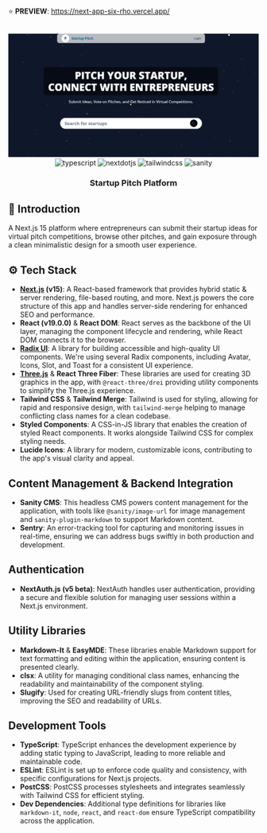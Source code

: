 :star: **PREVIEW**: https://next-app-six-rho.vercel.app/

<div align="center">
  <br />
      <img src="/assets/thumnail-startup-pitch.png" alt="Project Banner">
  <br />

  <div>
    <img src="https://img.shields.io/badge/-Typescript-black?style=for-the-badge&logoColor=white&logo=react&color=3178C6" alt="typescript" />
    <img src="https://img.shields.io/badge/-Next_JS-black?style=for-the-badge&logoColor=white&logo=nextdotjs&color=000000" alt="nextdotjs" />
    <img src="https://img.shields.io/badge/-Tailwind_CSS-black?style=for-the-badge&logoColor=white&logo=tailwindcss&color=06B6D4" alt="tailwindcss" />
    <img src="https://img.shields.io/badge/-Sanity-black?style=for-the-badge&logoColor=white&logo=sanity&color=F03E2F" alt="sanity" />

  </div>

<h3 align="center">Startup Pitch Platform</h3>

   
</div>

## <a name="introduction">🤖 Introduction</a>

A Next.js 15 platform where entrepreneurs can submit their startup ideas for virtual pitch competitions, browse other
pitches, and gain exposure through a clean minimalistic design for a smooth user experience.


## <a name="tech-stack">⚙️ Tech Stack</a>

- **[Next.js](https://nextjs.org/) (v15)**: A React-based framework that provides hybrid static & server rendering, file-based routing, and more. Next.js powers the core structure of this app and handles server-side rendering for enhanced SEO and performance.
- **React (v19.0.0)** & **React DOM**: React serves as the backbone of the UI layer, managing the component lifecycle and rendering, while React DOM connects it to the browser.
- **[Radix UI](https://www.radix-ui.com/)**: A library for building accessible and high-quality UI components. We're using several Radix components, including Avatar, Icons, Slot, and Toast for a consistent UI experience.
- **[Three.js](https://threejs.org/)** & **React Three Fiber**: These libraries are used for creating 3D graphics in the app, with `@react-three/drei` providing utility components to simplify the Three.js experience.
- **Tailwind CSS** & **Tailwind Merge**: Tailwind is used for styling, allowing for rapid and responsive design, with `tailwind-merge` helping to manage conflicting class names for a clean codebase.
- **Styled Components**: A CSS-in-JS library that enables the creation of styled React components. It works alongside Tailwind CSS for complex styling needs.
- **Lucide Icons**: A library for modern, customizable icons, contributing to the app's visual clarity and appeal.

## Content Management & Backend Integration

- **Sanity CMS**: This headless CMS powers content management for the application, with tools like `@sanity/image-url` for image management and `sanity-plugin-markdown` to support Markdown content.
- **Sentry**: An error-tracking tool for capturing and monitoring issues in real-time, ensuring we can address bugs swiftly in both production and development.

## Authentication

- **NextAuth.js (v5 beta)**: NextAuth handles user authentication, providing a secure and flexible solution for managing user sessions within a Next.js environment.

## Utility Libraries

- **Markdown-It** & **EasyMDE**: These libraries enable Markdown support for text formatting and editing within the application, ensuring content is presented clearly.
- **clsx**: A utility for managing conditional class names, enhancing the readability and maintainability of the component styling.
- **Slugify**: Used for creating URL-friendly slugs from content titles, improving the SEO and readability of URLs.

## Development Tools

- **TypeScript**: TypeScript enhances the development experience by adding static typing to JavaScript, leading to more reliable and maintainable code.
- **ESLint**: ESLint is set up to enforce code quality and consistency, with specific configurations for Next.js projects.
- **PostCSS**: PostCSS processes stylesheets and integrates seamlessly with Tailwind CSS for efficient styling.
- **Dev Dependencies**: Additional type definitions for libraries like `markdown-it`, `node`, `react`, and `react-dom` ensure TypeScript compatibility across the application.
